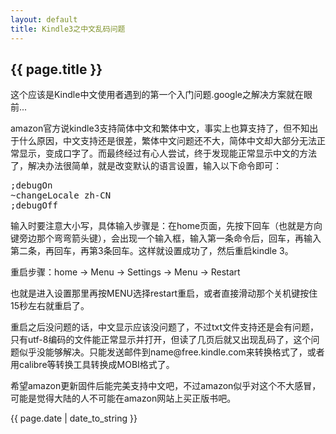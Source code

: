 ```yaml
---
layout: default
title: Kindle3之中文乱码问题
---
```

<h2>{{ page.title }}</h2>
<p>这个应该是Kindle中文使用者遇到的第一个入门问题.google之解决方案就在眼前...</p>
<p>amazon官方说kindle3支持简体中文和繁体中文，事实上也算支持了，但不知出于什么原因，中文支持还是很差，繁体中文问题还不大，简体中文却大部分无法正常显示，变成口字了。而最终经过有心人尝试，终于发现能正常显示中文的方法了，解决办法很简单，就是改变默认的语言设置，输入以下命令即可：</p>
<pre>
;debugOn
~changeLocale zh-CN
;debugOff
</pre>
<p>输入时要注意大小写，具体输入步骤是：在home页面，先按下回车（也就是方向键旁边那个弯弯箭头键），会出现一个输入框，输入第一条命令后，回车，再输入第二条，再回车，再第3条回车。这样就设置成功了，然后重启kindle 3。</p>
<p>重启步骤：home -> Menu -> Settings -> Menu -> Restart</p>
<p>也就是进入设置那里再按MENU选择restart重启，或者直接滑动那个关机键按住15秒左右就重启了。</p>
<p>重启之后没问题的话，中文显示应该没问题了，不过txt文件支持还是会有问题，只有utf-8编码的文件能正常显示并打开，但读了几页后就又出现乱码了，这个问题似乎没能够解决。只能发送邮件到name@free.kindle.com来转换格式了，或者用calibre等转换工具转换成MOBI格式了。</p>
<p>希望amazon更新固件后能完美支持中文吧，不过amazon似乎对这个不大感冒，可能是觉得大陆的人不可能在amazon网站上买正版书吧。</p>
<p>{{ page.date | date_to_string }}</p>